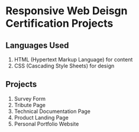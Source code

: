 # Responsive Web Deisgn Certification Projects
## Languages Used
1) HTML (Hypertext Markup Language) for content
2) CSS (Cascading Style Sheets) for design

## Projects
1) Survey Form
2) Tribute Page
3) Technical Documentation Page
4) Product Landing Page
5) Personal Portfolio Website
